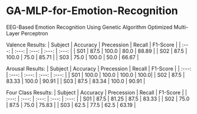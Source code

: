 # GA-MLP-for-Emotion-Recognition
EEG-Based Emotion Recognition Using Genetic Algorithm Optimized Multi-Layer Perceptron


Valence Results:
| Subject | Accuracy | Precession | Recall | F1-Score |
| :---: | :---: | :---: | :---: | :---: |
| S01 | 87.5 | 100.0 | 80.0 | 88.89 |
| S02 | 87.5 | 100.0 | 75.0 | 85.71 |
| S03 | 75.0 | 100.0 | 50.0 | 66.67 |




Arousal Results:
| Subject | Accuracy | Precession | Recall | F1-Score |
| :---: | :---: | :---: | :---: | :---: |
| S01 | 100.0 | 100.0 | 100.0 | 100.0|
| S02 | 87.5 | 83.33 | 100.0 | 90.91 |
| S03 | 87.5 | 83.34 | 100.0 | 90.91 |



Four Class Results:
| Subject | Accuracy | Precession | Recall | F1-Score |
| :---: | :---: | :---: | :---: | :---: |
| S01 | 87.5 | 81.25 | 87.5 | 83.33 |
| S02 | 75.0 | 87.5 | 75.0 | 75.83 |
| S03 | 62.5 | 77.5 | 62.5 | 63.19 |
